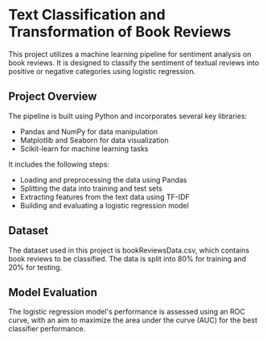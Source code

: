 # Text Classification and Transformation of Book Reviews
This project utilizes a machine learning pipeline for sentiment analysis on book reviews. It is designed to classify the sentiment of textual reviews into positive or negative categories using logistic regression.

## Project Overview
The pipeline is built using Python and incorporates several key libraries:
* Pandas and NumPy for data manipulation
* Matplotlib and Seaborn for data visualization
* Scikit-learn for machine learning tasks

It includes the following steps:
* Loading and preprocessing the data using Pandas
* Splitting the data into training and test sets
* Extracting features from the text data using TF-IDF
* Building and evaluating a logistic regression model

## Dataset
The dataset used in this project is bookReviewsData.csv, which contains book reviews to be classified. The data is split into 80% for training and 20% for testing.

## Model Evaluation
The logistic regression model's performance is assessed using an ROC curve, with an aim to maximize the area under the curve (AUC) for the best classifier performance.
